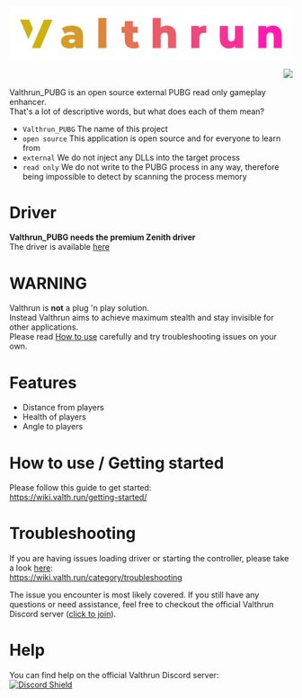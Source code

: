 ![Valthrun PUBG Logo](./img/logo.svg)
<p align="right">
<a href="https://discord.gg/ecKbpAPW5T">
<img src="https://discordapp.com/api/guilds/1135362291311849693/widget.png?style=shield">
</a>
</p>

Valthrun_PUBG is an open source external PUBG read only gameplay enhancer.  
That's a lot of descriptive words, but what does each of them mean?  
- `Valthrun_PUBG` The name of this project
- `open source` This application is open source and for everyone to learn from
- `external` We do not inject any DLLs into the target process
- `read only` We do not write to the PUBG process in any way, therefore being impossible to detect by scanning the process memory

# Driver
**Valthrun_PUBG needs the premium Zenith driver**  
The driver is available [here](https://valth.run/)

# WARNING
Valthrun is **not** a plug 'n play solution.  
Instead Valthrun aims to achieve maximum stealth and stay invisible for other applications.  
Please read [How to use](https://wiki.valth.run/getting-started/) carefully and try troubleshooting issues on your own.  
  
# Features
- Distance from players
- Health of players
- Angle to players

# How to use / Getting started
Please follow this guide to get started:  
https://wiki.valth.run/getting-started/

# Troubleshooting
If you are having issues loading driver or starting the controller, please take a look [here](https://wiki.valth.run/category/troubleshooting):  
https://wiki.valth.run/category/troubleshooting
  
The issue you encounter is most likely covered. If you still have any questions or need assistance, feel free to checkout the official Valthrun Discord server ([click to join](https://discord.gg/ecKbpAPW5T)).

# Help
You can find help on the official Valthrun Discord server:  
[![Discord Shield](https://discordapp.com/api/guilds/1135362291311849693/widget.png?style=shield)](https://discord.gg/ecKbpAPW5T)
